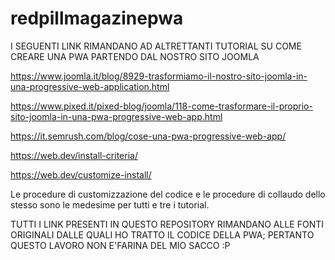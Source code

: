 # redpillmagazinepwa

I SEGUENTI LINK RIMANDANO AD ALTRETTANTI TUTORIAL SU COME CREARE UNA PWA PARTENDO DAL NOSTRO SITO JOOMLA

https://www.joomla.it/blog/8929-trasformiamo-il-nostro-sito-joomla-in-una-progressive-web-application.html

https://www.pixed.it/pixed-blog/joomla/118-come-trasformare-il-proprio-sito-joomla-in-una-pwa-progressive-web-app.html

https://it.semrush.com/blog/cose-una-pwa-progressive-web-app/

https://web.dev/install-criteria/

https://web.dev/customize-install/

Le procedure di customizzazione del codice e le procedure di collaudo dello stesso sono le medesime per tutti e tre i tutorial.

TUTTI I LINK PRESENTI IN QUESTO REPOSITORY RIMANDANO ALLE FONTI ORIGINALI DALLE QUALI HO TRATTO IL CODICE DELLA PWA; PERTANTO QUESTO LAVORO NON E'FARINA DEL MIO SACCO :P

